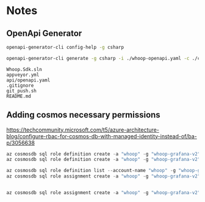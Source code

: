 ﻿# Notes

## OpenApi Generator

```bash
openapi-generator-cli config-help -g csharp

openapi-generator-cli generate -g csharp -i ./whoop-openapi.yaml -c ./config.json -o ./Testing --global-property supportingFiles=false,apiTests=false,modelTests=false --dry-run
```

```
Whoop.Sdk.sln
appveyor.yml
api/openapi.yaml
.gitignore
git_push.sh
README.md
```

## Adding cosmos necessary permissions

https://techcommunity.microsoft.com/t5/azure-architecture-blog/configure-rbac-for-cosmos-db-with-managed-identity-instead-of/ba-p/3056638

```powershell
az cosmosdb sql role definition create -a "whoop" -g "whoop-grafana-v2" -b @role-definition-ro.json
az cosmosdb sql role definition create -a "whoop" -g "whoop-grafana-v2" -b @role-definition-rw.json

az cosmosdb sql role definition list --account-name "whoop" -g "whoop-grafana-v2"
az cosmosdb sql role assignment create -a "whoop" -g "whoop-grafana-v2" -s "/" -p "68b5c738-954a-479d-b660-244740a04886" -d "4fecc03e-8f97-4b2b-b239-6008aa6c82f1"


az cosmosdb sql role assignment create -a "whoop" -g "whoop-grafana-v2" -s "/" -p "f739f28b-b823-4b3f-b60b-49b56b1eea9e" -d "4fecc03e-8f97-4b2b-b239-6008aa6c82f1"
```
